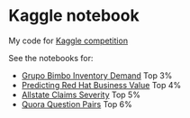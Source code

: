 # Kaggle notebook

My code for [Kaggle competition](http://www.kaggle.com/zonemercy)

See the notebooks for:

- [Grupo Bimbo Inventory Demand](https://www.kaggle.com/c/grupo-bimbo-inventory-demand) Top 3%
- [Predicting Red Hat Business Value](https://www.kaggle.com/c/predicting-red-hat-business-value) Top 4%
- [Allstate Claims Severity](https://www.kaggle.com/c/allstate-claims-severity) Top 5%
- [Quora Question Pairs](https://www.kaggle.com/c/quora-question-pairs) Top 6%

